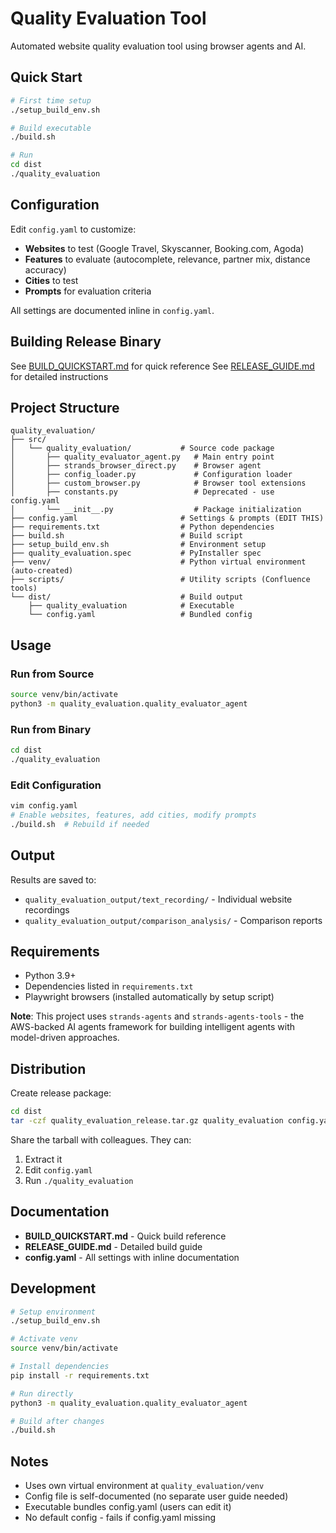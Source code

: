 # Quality Evaluation Tool

Automated website quality evaluation tool using browser agents and AI.

## Quick Start

```bash
# First time setup
./setup_build_env.sh

# Build executable
./build.sh

# Run
cd dist
./quality_evaluation
```

## Configuration

Edit `config.yaml` to customize:
- **Websites** to test (Google Travel, Skyscanner, Booking.com, Agoda)
- **Features** to evaluate (autocomplete, relevance, partner mix, distance accuracy)
- **Cities** to test
- **Prompts** for evaluation criteria

All settings are documented inline in `config.yaml`.

## Building Release Binary

See [BUILD_QUICKSTART.md](BUILD_QUICKSTART.md) for quick reference
See [RELEASE_GUIDE.md](RELEASE_GUIDE.md) for detailed instructions

## Project Structure

```
quality_evaluation/
├── src/
│   └── quality_evaluation/           # Source code package
│       ├── quality_evaluator_agent.py   # Main entry point
│       ├── strands_browser_direct.py    # Browser agent
│       ├── config_loader.py             # Configuration loader
│       ├── custom_browser.py            # Browser tool extensions
│       ├── constants.py                 # Deprecated - use config.yaml
│       └── __init__.py                  # Package initialization
├── config.yaml                       # Settings & prompts (EDIT THIS)
├── requirements.txt                  # Python dependencies
├── build.sh                          # Build script
├── setup_build_env.sh                # Environment setup
├── quality_evaluation.spec           # PyInstaller spec
├── venv/                             # Python virtual environment (auto-created)
├── scripts/                          # Utility scripts (Confluence tools)
└── dist/                             # Build output
    ├── quality_evaluation            # Executable
    └── config.yaml                   # Bundled config
```

## Usage

### Run from Source
```bash
source venv/bin/activate
python3 -m quality_evaluation.quality_evaluator_agent
```

### Run from Binary
```bash
cd dist
./quality_evaluation
```

### Edit Configuration
```bash
vim config.yaml
# Enable websites, features, add cities, modify prompts
./build.sh  # Rebuild if needed
```

## Output

Results are saved to:
- `quality_evaluation_output/text_recording/` - Individual website recordings
- `quality_evaluation_output/comparison_analysis/` - Comparison reports

## Requirements

- Python 3.9+
- Dependencies listed in `requirements.txt`
- Playwright browsers (installed automatically by setup script)

**Note**: This project uses `strands-agents` and `strands-agents-tools` - the AWS-backed AI agents framework for building intelligent agents with model-driven approaches.

## Distribution

Create release package:
```bash
cd dist
tar -czf quality_evaluation_release.tar.gz quality_evaluation config.yaml
```

Share the tarball with colleagues. They can:
1. Extract it
2. Edit `config.yaml`
3. Run `./quality_evaluation`

## Documentation

- **BUILD_QUICKSTART.md** - Quick build reference
- **RELEASE_GUIDE.md** - Detailed build guide
- **config.yaml** - All settings with inline documentation

## Development

```bash
# Setup environment
./setup_build_env.sh

# Activate venv
source venv/bin/activate

# Install dependencies
pip install -r requirements.txt

# Run directly
python3 -m quality_evaluation.quality_evaluator_agent

# Build after changes
./build.sh
```

## Notes

- Uses own virtual environment at `quality_evaluation/venv`
- Config file is self-documented (no separate user guide needed)
- Executable bundles config.yaml (users can edit it)
- No default config - fails if config.yaml missing
